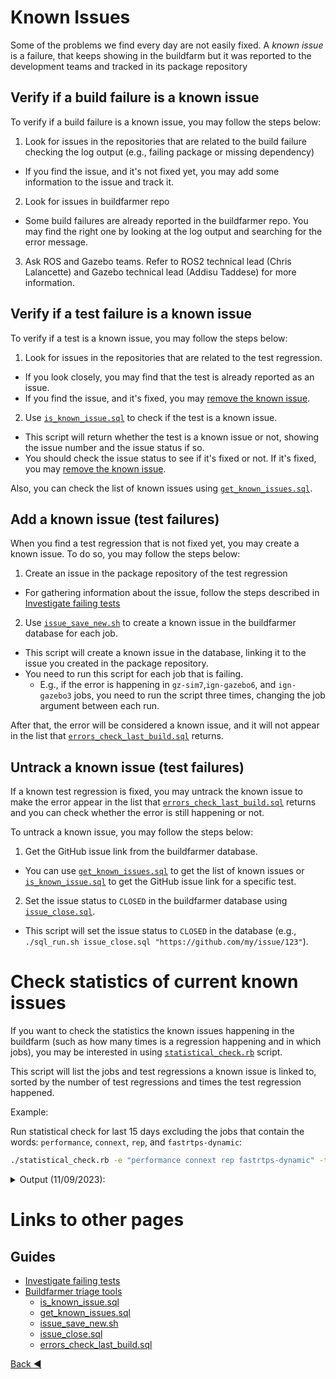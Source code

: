 # Known Issues

Some of the problems we find every day are not easily fixed. A _known issue_ is a failure, that keeps showing in the buildfarm but it was reported to the development teams and tracked in its package repository


## Verify if a build failure is a known issue

To verify if a build failure is a known issue, you may follow the steps below:
1. Look for issues in the repositories that are related to the build failure checking the log output (e.g., failing package or missing dependency)
  * If you find the issue, and it's not fixed yet, you may add some information to the issue and track it.
2. Look for issues in buildfarmer repo
  * Some build failures are already reported in the buildfarmer repo. You may find the right one by looking at the log output and searching for the error message.
3. Ask ROS and Gazebo teams. Refer to ROS2 technical lead (Chris Lalancette) and Gazebo technical lead (Addisu Taddese) for more information.

## Verify if a test failure is a known issue

To verify if a test is a known issue, you may follow the steps below:

1. Look for issues in the repositories that are related to the test regression.
  * If you look closely, you may find that the test is already reported as an issue.
  * If you find the issue, and it's fixed, you may [remove the known issue](#untrack-a-known-issue-test-failures).
2. Use [`is_known_issue.sql`](./buildfarmer_triage_tools.md#is_known_issuesql) to check if the test is a known issue.
  * This script will return whether the test is a known issue or not, showing the issue number and the issue status if so.
  * You should check the issue status to see if it's fixed or not. If it's fixed, you may [remove the known issue](#untrack-a-known-issue-test-failures).

Also, you can check the list of known issues using [`get_known_issues.sql`](./buildfarmer_triage_tools.md#get_known_issuessql).

## Add a known issue (test failures)

When you find a test regression that is not fixed yet, you may create a known issue. To do so, you may follow the steps below:

1. Create an issue in the package repository of the test regression
  * For gathering information about the issue, follow the steps described in [Investigate failing tests](./test_regressions_investigation.md#investigate-failing-tests)
2. Use [`issue_save_new.sh`](./buildfarmer_triage_tools.md#issue_save_newsh) to create a known issue in the buildfarmer database for each job.
  * This script will create a known issue in the database, linking it to the issue you created in the package repository.
  * You need to run this script for each job that is failing. 
    * E.g., if the error is happening in `gz-sim7`,`ign-gazebo6`, and `ign-gazebo3` jobs, you need to run the script three times, changing the job argument between each run.

After that, the error will be considered a known issue, and it will not appear in the list that [`errors_check_last_build.sql`](./buildfarmer_triage_tools.md#errors_check_last_buildsql) returns.

## Untrack a known issue (test failures)

If a known test regression is fixed, you may untrack the known issue to make the error appear in the list that [`errors_check_last_build.sql`](./buildfarmer_triage_tools.md#errors_check_last_buildsql) returns and you can check whether the error is still happening or not.

To untrack a known issue, you may follow the steps below:

1. Get the GitHub issue link from the buildfarmer database.
  * You can use [`get_known_issues.sql`](./buildfarmer_triage_tools.md#get_known_issuessql) to get the list of known issues or [`is_known_issue.sql`](./buildfarmer_triage_tools.md#is_known_issuesql) to get the GitHub issue link for a specific test.
2. Set the issue status to `CLOSED` in the buildfarmer database using [`issue_close.sql`](./buildfarmer_triage_tools.md#issue_closesql).
  * This script will set the issue status to `CLOSED` in the database (e.g., `./sql_run.sh issue_close.sql "https://github.com/my/issue/123"`).

# Check statistics of current known issues

If you want to check the statistics the known issues happening in the buildfarm (such as how many times is a regression happening and in which jobs), you may be interested in using [`statistical_check.rb`](./buildfarmer_triage_tools.md#statistical_checkrb) script.

This script will list the jobs and test regressions a known issue is linked to, sorted by the number of test regressions and times the test regression happened.

Example:

Run statistical check for last 15 days excluding the jobs that contain the words: `performance`, `connext`, `rep`, and `fastrtps-dynamic`:

```bash
./statistical_check.rb -e "performance connext rep fastrtps-dynamic" -t "15 days"
```

<details>
<summary>
Output (11/09/2023):
</summary>

```
Open Issue: https://github.com/gazebosim/gz-rendering/issues/745
	12 times in ign_rendering-ci-win:
		VisualTest.Wireframe
		VisualTest.VisibilityFlags
		VisualTest.UserData
		VisualTest.Scale
		VisualTest.Material
		(60 more errors not shown)
Open Issue: https://github.com/gazebosim/gz-launch/issues/203
	9 times in ign_launch-ign-5-win:
		UNIT_Manager_TEST.test_ran
Open Issue: https://github.com/gazebosim/gz-launch/issues/208
	8 times in ignition_launch-ci-ign-launch2-homebrew-amd64:
		CmdLine.Ls
		CmdLine.EchoSelf
Open Issue: https://github.com/gazebosim/gz-launch/issues/202
	8 times in ignition_launch-ci-ign-launch2-homebrew-amd64:
		CmdLine.Ls
		CmdLine.EchoSelf
	4 times in ign_launch-ign-5-win:
		CmdLine.HelpVsCompletionFlags
		CmdLine.HelpSelf
		CmdLine.EchoErb
		CmdLine.EchoBadErb
Closed Issue: https://github.com/gazebosim/gz-fuel-tools/issues/340
	7 times in ign_fuel-tools-gz-9-win:
		FuelClientTest.PatchModelFail
		FuelClientTest.CachedWorld
	4 times in ign_fuel-tools-gz-9-win:
		CollectionTest/DownloadCollectionTest.Models/2
		CollectionTest/DownloadCollectionTest.Models/1
		CollectionTest/DownloadCollectionTest.Models/0
		CollectionTest/DownloadCollectionTest.AllItems/2
		CollectionTest/DownloadCollectionTest.AllItems/1
		(2 more errors not shown)
Open Issue: https://github.com/gazebosim/gz-fuel-tools/issues/373
	7 times in ign_fuel-tools-gz-9-win:
		FuelClientTest.PatchModelFail
		FuelClientTest.CachedWorld
Not reported Issue: 
	6 times in ignition_gazebo-ci-ign-gazebo6-focal-amd64:
		SensorsFixture.UpdateRate
	5 times in ignition_gazebo-ci-gz-sim7-focal-amd64:
		ResetFixture.HandleReset
	5 times in ign_gazebo-gz-7-win:
		INTEGRATION_save_world.test_ran
	3 times in gz_sim-ci-gz-sim8-jammy-amd64:
		ActorFixture.ActorTrajectoryNoMesh
	8 times in nightly_linux-aarch64_release:
		test_tracetools.test_tracetools.test.test_timer.TestTimer.test_all
		projectroot.test_timer
	6 times in nightly_linux-aarch64_debug:
		test_ros2trace.test_ros2trace.test.test_ros2trace.test_trace.TestROS2TraceCLI.test_env_var_ros_trace_dir
	6 times in nightly_win_deb:
		projectroot.cpplint_rosidl_generated_cpp
	4 times in nightly_linux_debug:
		test_security.TestSecurePublisherSubscriber.test_subscriber_terminates_in_a_finite_amount_of_time
	4 times in nightly_linux-aarch64_release:
		test_ros2trace.test_ros2trace.test.test_ros2trace.test_trace.TestROS2TraceCLI.test_start_pause_resume_stop
	4 times in nightly_linux-aarch64_debug:
		test_ros2trace.test_ros2trace.test.test_ros2trace.test_trace.TestROS2TraceCLI.test_env_var_ros_home
	4 times in nightly_win_deb:
		launch_testing_ros.test.examples.talker_listener_launch_test.talker_listener_launch_test
	3 times in nightly_linux-aarch64_debug:
		test_tracetools_launch.test_tracetools_launch.test.test_tracetools_launch.test_trace_action.TestTraceAction.test_action_context_per_domain
	3 times in nightly_win_deb:
		test_msgs.cpplint_rosidl_generated_cpp.xunit.missing_result
		rosidl_generator_tests.cpplint_rosidl_generated_cpp.xunit.missing_result
Open Issue: https://github.com/gazebosim/gz-sim/issues/2084
	5 times in gz_sim-ci-gz-sim8-jammy-amd64:
		INTEGRATION_distortion_camera.test_ran
Open Issue: https://github.com/gazebosim/gz-rendering/issues/847
	4 times in ignition_rendering-ci-ign-rendering6-homebrew-amd64:
		UNIT_Visual_TEST.test_ran
		UNIT_TransformController_TEST.test_ran
		UNIT_ThermalCamera_TEST.test_ran
		UNIT_Scene_TEST.test_ran
		UNIT_RenderingIface_TEST.test_ran
		(18 more errors not shown)
	3 times in ignition_rendering-ci-ign-rendering6-homebrew-amd64:
		UNIT_WireBox_TEST.test_ran
		UNIT_Text_TEST.test_ran
		UNIT_OrthoViewController_TEST.test_ran
		UNIT_LightVisual_TEST.test_ran
		UNIT_LidarVisual_TEST.test_ran
		(5 more errors not shown)
Open Issue: https://github.com/gazebosim/gz-fuel-tools/issues/370
	4 times in ign_fuel-tools-gz-9-win:
		CollectionTest/DownloadCollectionTest.Models/2
		CollectionTest/DownloadCollectionTest.Models/1
		CollectionTest/DownloadCollectionTest.Models/0
		CollectionTest/DownloadCollectionTest.AllItems/2
		CollectionTest/DownloadCollectionTest.AllItems/1
		(2 more errors not shown)
Open Issue: https://github.com/gazebosim/gz-sim/issues/1887
	4 times in ignition_gazebo-ci-ign-gazebo6-homebrew-amd64:
		.ign-gazebo.python.test.testFixture_TEST
Open Issue: https://github.com/ros2/rclcpp/issues/2230
	4 times in nightly_win_deb:
		projectroot.test.rclcpp.test_publisher_subscription_count_api
	3 times in nightly_win_deb:
		rclcpp.test_publisher_subscription_count_api.gtest.missing_result
Open Issue: https://github.com/ros2/rosbag2/issues/1437
	3 times in nightly_win_deb:
		rosbag2_tests.test_rosbag2_play_end_to_end.gtest.missing_result
		projectroot.test_rosbag2_play_end_to_end
```

</details>


# Links to other pages

## Guides

* [Investigate failing tests](./test_regressions_investigation.md#investigate-failing-tests)
* [Buildfarmer triage tools](./buildfarmer_triage_tools.md#buildfarmer-triage-tools)
  * [is_known_issue.sql](./buildfarmer_triage_tools.md#is_known_issuesql)
  * [get_known_issues.sql](./buildfarmer_triage_tools.md#get_known_issuessql)
  * [issue_save_new.sh](./buildfarmer_triage_tools.md#issue_save_newsh)
  * [issue_close.sql](./buildfarmer_triage_tools.md#issue_closesql)
  * [errors_check_last_build.sql](./buildfarmer_triage_tools.md#errors_check_last_buildsql)

[Back :arrow_backward: ](../index.md)

